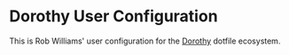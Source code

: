 # Dorothy User Configuration

This is Rob Williams' user configuration for the [Dorothy](https://github.com/bevry/dorothy) dotfile ecosystem.
